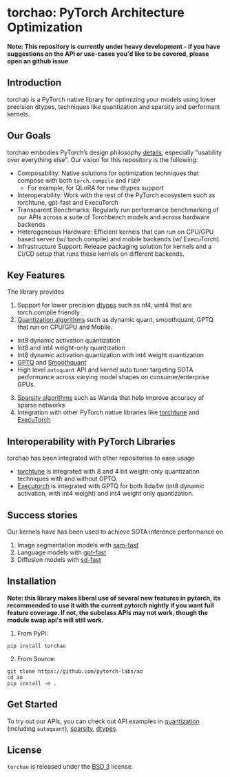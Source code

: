# torchao: PyTorch Architecture Optimization

**Note: This repository is currently under heavy development - if you have suggestions on the API or use-cases you'd like to be covered, please open an github issue**

## Introduction

torchao is a PyTorch native library for optimizing your models using lower precision dtypes, techniques like quantization and sparsity and performant kernels.

## Our Goals
torchao embodies PyTorch’s design philosophy [details](https://pytorch.org/docs/stable/community/design.html), especially "usability over everything else". Our vision for this repository is the following:

* Composability: Native solutions for optimization techniques that compose with both `torch.compile` and `FSDP` 
    * For example, for QLoRA for new dtypes support
* Interoperability: Work with the rest of the PyTorch ecosystem such as torchtune, gpt-fast and ExecuTorch
* Transparent Benchmarks: Regularly run performance benchmarking of our APIs across a suite of Torchbench models and across hardware backends
* Heterogeneous Hardware: Efficient kernels that can run on CPU/GPU based server (w/ torch.compile) and mobile backends (w/ ExecuTorch).
* Infrastructure Support: Release packaging solution for kernels and a CI/CD setup that runs these kernels on different backends. 

## Key Features
The library provides
1. Support for lower precision [dtypes](./torchao/dtypes) such as nf4, uint4 that are torch.compile friendly
2. [Quantization algorithms](./torchao/quantization) such as dynamic quant, smoothquant, GPTQ that run on CPU/GPU and Mobile.
  * Int8 dynamic activation quantization
  * Int8 and int4 weight-only quantization
  * Int8 dynamic activation quantization with int4 weight quantization
  * [GPTQ](https://arxiv.org/abs/2210.17323) and [Smoothquant](https://arxiv.org/abs/2211.10438)
  * High level `autoquant` API and kernel auto tuner targeting SOTA performance across varying model shapes on consumer/enterprise GPUs.
3. [Sparsity algorithms](./torchao/sparsity) such as Wanda that help improve accuracy of sparse networks
4. Integration with other PyTorch native libraries like [torchtune](https://github.com/pytorch/torchtune) and [ExecuTorch](https://github.com/pytorch/executorch)

## Interoperability with PyTorch Libraries

torchao has been integrated with other repositories to ease usage

* [torchtune](https://github.com/pytorch/torchtune/blob/main/recipes/quantization.md) is integrated with 8 and 4 bit weight-only quantization techniques with and without GPTQ.
* [Executorch](https://github.com/pytorch/executorch/tree/main/examples/models/llama2#quantization) is integrated with GPTQ for both 8da4w (int8 dynamic activation, with int4 weight) and int4 weight only quantization.

## Success stories
Our kernels have has been used to achieve SOTA inference performance on

1. Image segmentation models with [sam-fast](pytorch.org/blog/accelerating-generative-ai)
2. Language models with [gpt-fast](pytorch.org/blog/accelerating-generative-ai-2)
3. Diffusion models with [sd-fast](pytorch.org/blog/accelerating-generative-ai-3)


## Installation

**Note: this library makes liberal use of several new features in pytorch, its recommended to use it with the current pytorch nightly if you want full feature coverage. If not, the subclass APIs may not work, though the module swap api's will still work.**

1. From PyPI:
```Shell
pip install torchao
```

2. From Source:

```Shell
git clone https://github.com/pytorch-labs/ao
cd ao
pip install -e .
```

## Get Started
To try out our APIs, you can check out API examples in [quantization](./torchao/quantization) (including `autoquant`), [sparsity](./torchao/sparsity), [dtypes](./torchao/dtypes).

## License

`torchao` is released under the [BSD 3](https://github.com/pytorch-labs/ao/blob/main/LICENSE) license.
